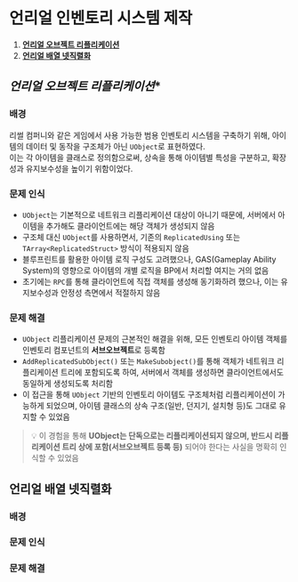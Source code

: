 # 언리얼 인벤토리 시스템 제작
1. [**언리얼 오브젝트 리플리케이션**](#언리얼-오브젝트-리플리케이션)
1. [**언리얼 배열 넷직렬화**](#언리얼-배열-넷직렬화)

## *언리얼 오브젝트 리플리케이션**

### 배경
리썰 컴퍼니와 같은 게임에서 사용 가능한 범용 인벤토리 시스템을 구축하기 위해, 아이템의 데이터 및 동작을 구조체가 아닌 `UObject`로 표현하였다.  
이는 각 아이템을 클래스로 정의함으로써, 상속을 통해 아이템별 특성을 구분하고, 확장성과 유지보수성을 높이기 위함이었다.  

### 문제 인식
- `UObject`는 기본적으로 네트워크 리플리케이션 대상이 아니기 때문에, 서버에서 아이템을 추가해도 클라이언트에는 해당 객체가 생성되지 않음  
- 구조체 대신 `UObject`를 사용하면서, 기존의 `ReplicatedUsing` 또는 `TArray<ReplicatedStruct>` 방식이 적용되지 않음  
- 블루프린트를 활용한 아이템 로직 구성도 고려했으나, GAS(Gameplay Ability System)의 영향으로 아이템의 개별 로직을 BP에서 처리할 여지는 거의 없음  
- 초기에는 `RPC`를 통해 클라이언트에 직접 객체를 생성해 동기화하려 했으나, 이는 유지보수성과 안정성 측면에서 적절하지 않음  

### 문제 해결
- `UObject` 리플리케이션 문제의 근본적인 해결을 위해, 모든 인벤토리 아이템 객체를 인벤토리 컴포넌트의 **서브오브젝트**로 등록함  
- `AddReplicatedSubObject()` 또는 `MakeSubobject()`를 통해 객체가 네트워크 리플리케이션 트리에 포함되도록 하여, 서버에서 객체를 생성하면 클라이언트에서도 동일하게 생성되도록 처리함  
- 이 접근을 통해 `UObject` 기반의 인벤토리 아이템도 구조체처럼 리플리케이션이 가능하게 되었으며, 아이템 클래스의 상속 구조(일반, 던지기, 설치형 등)도 그대로 유지할 수 있었음  

> 💡 이 경험을 통해 **UObject는 단독으로는 리플리케이션되지 않으며, 반드시 리플리케이션 트리 상에 포함(서브오브젝트 등록 등)** 되어야 한다는 사실을 명확히 인식할 수 있었음




## **언리얼 배열 넷직렬화**

### 배경  

### 문제 인식  

### 문제 해결  
